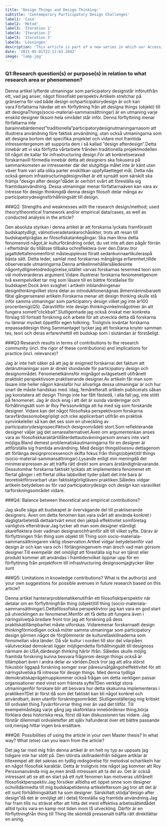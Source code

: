 ```yaml
---
title: 'Design Things and Design Thinking:'
subtitle: 'Contemporary Participatory Design Challenges'
label1: 'Case'
label2: 'Metod'
label3: 'Iteration 1'
label4: 'Iteration 2'
label5: 'Iteration 3'
label6: 'Lösningen'
description: 'This article is part of a new series in which our Accessibility, Anti-Discrimination, Localization, and Trust teams will share how we define inclusive design practices at Airbnb, our ongoing work to design solutions for global communities, and lessons we’re learning along the way.'
date: '2015-05-01T22:12:03.284Z'
image: 'lamp.jpg'
---
```


### Q1:Research question(s) or purpose(s) in relation to what research area or phenomenon?

Denna artikel lyfterde utmaningar som participatory designstår införutifrån ett, vad jag anser, något filosofiskt perspektiv.Artikeln stretchar på gränserna för vad både design ochparticipatorydesign är och kan vara.Författarna hävdar att en förflyttning från att designa things (objekt) till att designaThings(socio-material-sammansättningar) är en utmaning varje enskild designer liksom hela området står inför. Denna förflyttning menar författarna inte barainnebärdemest”traditionella”participatorydesignutmaningarnasom att illustrera användning före faktisk användning, utan också utmaningarna som att designa bortom det specifika projektet och vidare mot framtida intressentergenom att supporta dem i så kallad ”design afterdesign”.Detta innebär att vi ska förflytta vårtarbete frånden traditionella projektmodellen till något de kallar för infrastructuring design.För att konkretiseravad forskarnavill förmedla innebär detta att designers ska fokusera på sammankomsten av intressenter där det slutgiltiga målet inte är känt utan växer fram vari alla olika parter enskiltkan uppfyllaetteget mål. Detta nås också genom infrastructuringdesignvilket är ett synsätt som särskilt ska främja ”design after design”dådet är oerhört svårt att föreställa sig framtidaanvändning. Dessa utmaningar menar författarnaäven kan vara av intresse för design thinkingdå denna design filosofi delar många av participatorydesignsförhållningsätt till design.

###Q2: Strengths and weaknesses with the research design/method; used theory/theoretical framework and/or empirical data/cases, as well as conducted analysis in the article?

Den absoluta styrkan i denna artikel är att forskarna lyckats framförasitt budskaptydligt, välmotiveradetankarochåsikter, trots att resan till budskapetpräglas av filosofiskatankegångar. Ska man likna detta fenomenvid något,är kulturförändring ordet, du vet inte att den pågår förrän i eftertidnär du tillåtsse tillbaka ochreflektera över den.Därav tror jagattdettafenomenförst måsteupplevas föratt sedankunnaartikuleraspå bästa sätt. Detta leder, samlat med forskarnas mångåriga erfarenhet,tillde observerade utmaningarna.Denna artikelinnehållersåledesinte någontydligmetodredogörelse,istället varvas forskarnas tesermed teori som väl motiverarderas argument.Vidare illustrerar forskarna fenomenetgenom två exempelvilket tar mig som läsare till en bättre förståelse för budskapet.Dock ären svaghet i artikeln inblandningenav designthinkingvilket stora delar av introduktionenägnas åtmennämnsbaraett fåtal gångersenarei artikeln.Forskarna menar att design thinking skulle stå inför samma utmaningar som participatory design vilket jag inte är100 procentenigi(Q5). Däravtillför inte design thinkingvinkelnnågotmer än att fungera somett”clickbait”.Slutligenhade jag också önskat mer konkreta förslag till fortsatt forskning och arbete för att utveckla detta då forskarna nu lämnar mycket öppetför egen tolkning. Troligtvis inväntar forskarna enpassaddesign thing.Sammantaget tycker jag att forskarna knyter samman tes, teori och deras erfarenhettill ett budskap som i slutändan är förståeligt.

###Q3:Research results in terms of contributions to the research community (incl. the rigor of these contributions) and implications for practice (incl. relevance)?

Jag är inte helt säker på att jag är enigmed forskarnai det faktum att detärutmaningar som är direkt stundande för participatory design och designområdet. Fenomenetkännsför mignågot avlägsetsett utifrånett praktiskt perspektivsom praktiserande designer.Av artikeln får man som läsare inte heller någon känslaför hur allvarliga dessa utmaningar är och hur snart de måste handskas med. Idag, femårefteratt artikeln publicerats såkan jag konstatera att design Things inte har fått fästedå, i alla fall jag, inte stött på fenomenet. Jag är dock enig i att det är sunda värderingar och förhållningsätt som är
Roy Perssonviktiga att ha med sig som forskande designer. Vidare kan det något filosofiska perspektivsom forskarna taravfärdassomobegripligt och icke applicerbart utifrån en praktisk synvinkeleller så kan det ses som en utveckling av participatorydesignspecifiktoch designområdeti stort.Som reflekterande designer väljer jag det senarealternativet.Även om argumentenkan anses vara av filosofiskkaraktärtillåterdettautsvävningarsom annars inte varit möjliga.Bland demest problematiskautmaningarna för en designer är attförställa sig framtida användning. Med design thingslösesnu dettagenom att förlänga designprocessenoch skifta fokus från things(objekt)till things (socio-material-sammansättningar).Lysande enligt min meningdå det minimerarpressen av att träffa rätt direkt som annars ärständigtnärvarande. Dessutomhar forskarna faktiskt lyckats att implementera fenomenet ett flertal gånger i ett flertal olika labbvilket tyder påatt det inte bara är teoretisktförsvarbart utan faktisktgörligtäveni praktiken.Således vidgar artikeln betydelsen av för vad participatorydesign och design kan varavilket tarforskningsområdet vidare.

###Q4: Balance between theoretical and empirical contributions?

Jag skulle säga att budskapet är övervägande del till praktiserande designers. Även om detta fenomen kan vara svårt att använda konkret i dagligtarbetetdå dettaärtvärt emot den jaktpå effektivitet somföretag vanligtvis eftersträvar.Jag tycker att man som designer ständigt skareflektera över vadman designarochframför allt till vilket syfte. Därav är förflyttningen från thing som objekt till Thing som socio-materiala-sammansättningaren viktig observation.Artikel vidgar betydelsenför vad design är och kan vara och i förlängningenvem man äroch vad man görsom designer.Till exempelär det omöjligt att föreställa sig hur en tjänst eller produkt kommer att användas i framtidenvilket öppnar upp för en förflyttning från projektform till infrastructuring designsomjagtycker låter sunt

###Q5: Limitations in knowledge contributions? What is the author(s) and your own suggestions for possible avenues in future research based on this article?

Denna artikel hanterarproblematikenutifrån ett filosofisktperspektiv när detalar om en förflyttningfrån thing (objekt)till thing (socio-materiala-sammansättningar).Dettafilosofiska perspektivtror jag kan vara en god start på utvecklingen av fenomenet.Menför att få detta att fungera även i näringslivetpå bredare front tror jag att forskning på dess praktiskatillämpbarhet måste utforskas. Vidaremenar forskarnaatt design thinkingförmodligen också möter samma utmaningar som participatory design görmen något de förglömmerär de kulturellaskillnaderna som finnsmellan våra länder. Då vår kultur i norden till stor del vilarpåen välutvecklad demokrati ligger möjligendetta förhållningsätt till designoss närmare än USA,därdesign thinking härör ifrån. Således skulle möjlig framtida forskning kunna besvara frågorom design things också är tillämpbart även i andra delar av världen.Dock tror jag att allra störst fokusbör liggapå forskning somger svar påresursåtgångoheffektivitet för att näringslivetska få intresse för design things. Med denna tydliga demokratiskaprägelnuppkommer också frågan om detta verkligen passar organisationer med vinst som främsta syfte?Den verkligt stora utmaningenför forskare blir att besvara hur detta skakunna implementeras i praktiken?Det är först då som det faktiskt kan bli något konkret och användbart, även utanför forskningsområdet. Slutligenställerjag mig kritiskt till ordvalet thing.Tyvärrförvirrar thing mer än vad det tillför. Till exempelmåstejag varje gång jag skaförklara innebördenav thing,börja förklara dess historiska resa, först då kan diskussionen tas vidare. Jag förstår dilemmati ordvaletefter att själv hafunderat över ett bättre passande ord,menjag hittar ingen bra ersättare.

###Q6: Possibilities of using the article in your own Master thesis? In what way? What (else) can you learn from the article?

Det jag tar med mig från denna artikel är en helt ny typ av uppsats jag tidigare inte har stött på. Den största skillnadenfrån tidigare artiklar är tillexempel att det saknas en tydlig redogörelse för metodval ochartikeln har en något filosofisk karaktär. Detta är troligtvis inte något jag kommer att
Roy Perssonanvända mig av,men ändå intressant att ta del av. Det är också intressant att se att en start på ett nytt fenomen kan motiveras utifrånett filosofisktperspektiv.Jag försöker alltidha ett öppet sinne som designer ochvilldärmedta till mig budskapetidenna artikeleftersom jag tror att det är ett sunt förhållningsättatt ha som designer. Särskiltatt stödja”design after design”då det är omöjligt att i detalj föreställa sig framtida användning.Jag har fram tills nu strävat efter att hitta det mest effektiva arbetssättetdådet alltid tycks vara en kamp mot tiden inom IS utveckling. Därför är en förflyttningfrån thing till Thing lite sköntdå pressenatt träffa rätt direktlättar en aning.

